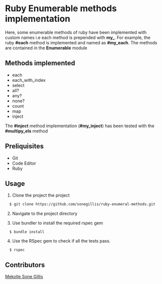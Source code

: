 # Ruby Enumerable methods implementation
Here, some enumerable methods of ruby have been implemented with custom names i.e each method is prepended with **my_**. For example, the ruby **#each** method is implemented and named as **#my_each**. The methods are contained in the **Enumerable** module

## Methods implemented 
* each
* each_with_index
* select
* all?
* any?
* none?
* count
* map
* inject

The **#inject** method implementation (**#my_inject**) has been tested with the **#multipy_els** method

## Preliquisites
 * Git
 * Code Editor
 * Ruby
 
## Usage
1. Clone the project the project
```bash
  $ git clone https://github.com/sonegillis/ruby-enumeral-methods.git
```
2. Navigate to the project directory

3. Use bundler to install the required rspec gem
```
  $ bundle install
```
4. Use the RSpec gem to check if all the tests pass.
```
  $ rspec
```
## Contributors
[Mekolle Sone Gillis](https://github.com/sonegillis)
